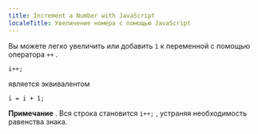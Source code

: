 ```yaml
---
title: Increment a Number with JavaScript
localeTitle: Увеличение номера с помощью JavaScript
---
```

Вы можете легко увеличить или добавить `1` к переменной с помощью оператора `++` .
```
i++; 
```

является эквивалентом
```
i = i + 1; 
```

**Примечание** . Вся строка становится `i++;` , устраняя необходимость равенства знака.
